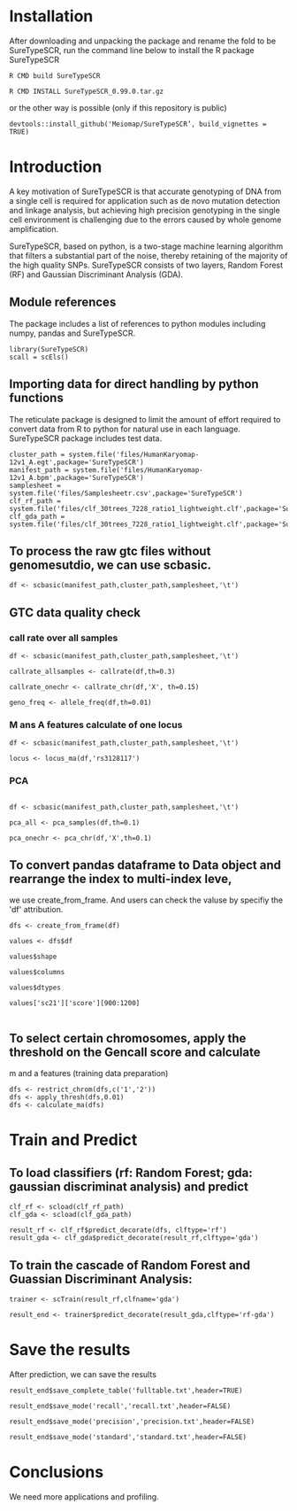 # Installation

After downloading and unpacking the package and rename the fold to be SureTypeSCR, run the command line below to install the R package SureTypeSCR

```
R CMD build SureTypeSCR

R CMD INSTALL SureTypeSCR_0.99.0.tar.gz
```

or the other way is possible (only if this repository is public)
```
devtools::install_github('Meiomap/SureTypeSCR’, build_vignettes = TRUE)
```


# Introduction

A key motivation of SureTypeSCR is that accurate genotyping of DNA from a single cell is required for application such as de novo mutation detection and linkage analysis, but achieving high precision genotyping in the single cell environment is challenging due to the errors caused by whole genome amplification.

SureTypeSCR, based on python, is a two-stage machine learning algorithm that filters a substantial part of the noise, thereby retaining of the majority of
the high quality SNPs. SureTypeSCR consists of two layers, Random Forest (RF) and Gaussian Discriminant Analysis (GDA).



## Module references

The package includes a list of references to python
modules including numpy, pandas and SureTypeSCR.

```{r loadup}
library(SureTypeSCR)
scall = scEls()
```



## Importing data for direct handling by python functions

The reticulate package is designed to limit the amount
of effort required to convert data from R to python
for natural use in each language. SureTypeSCR package includes test data.

```{r doimp}
cluster_path = system.file('files/HumanKaryomap-12v1_A.egt',package='SureTypeSCR')
manifest_path = system.file('files/HumanKaryomap-12v1_A.bpm',package='SureTypeSCR')
samplesheet = system.file('files/Samplesheetr.csv',package='SureTypeSCR')
clf_rf_path = system.file('files/clf_30trees_7228_ratio1_lightweight.clf',package='SureTypeSCR')
clf_gda_path = system.file('files/clf_30trees_7228_ratio1_lightweight.clf',package='SureTypeSCR')
```

## To process the raw gtc files without genomesutdio, we can use scbasic.

```{r dota}
df <- scbasic(manifest_path,cluster_path,samplesheet,'\t')
```

## GTC data quality check
### call rate over all samples

```{r call}
df <- scbasic(manifest_path,cluster_path,samplesheet,'\t')

callrate_allsamples <- callrate(df,th=0.3)

callrate_onechr <- callrate_chr(df,'X', th=0.15)

geno_freq <- allele_freq(df,th=0.01)

```

### M ans A features calculate of one locus

```{r locus}
df <- scbasic(manifest_path,cluster_path,samplesheet,'\t')

locus <- locus_ma(df,'rs3128117')

```

### PCA

```{r PCA}

df <- scbasic(manifest_path,cluster_path,samplesheet,'\t')

pca_all <- pca_samples(df,th=0.1)

pca_onechr <- pca_chr(df,'X',th=0.1)
```


## To convert pandas dataframe to Data object and rearrange the index to multi-index leve,
we use create_from_frame. And users can check the valuse by specifiy the 'df' attribution.
```{r dotinde}
dfs <- create_from_frame(df)

values <- dfs$df

values$shape

values$columns

values$dtypes

values['sc21']['score'][900:1200]


```

## To select certain chromosomes, apply the threshold on the Gencall score and calculate
m and a features (training data preparation)

```{r dotx}
dfs <- restrict_chrom(dfs,c('1','2'))
dfs <- apply_thresh(dfs,0.01)
dfs <- calculate_ma(dfs) 

```

# Train and Predict

## To load classifiers (rf: Random Forest; gda: gaussian discriminat analysis) and predict

```{r dorpart}
clf_rf <- scload(clf_rf_path)
clf_gda <- scload(clf_gda_path)

result_rf <- clf_rf$predict_decorate(dfs, clftype='rf')
result_gda <- clf_gda$predict_decorate(result_rf,clftype='gda')

```

## To train the cascade of Random Forest and Guassian Discriminant Analysis:

```{r dopt}
trainer <- scTrain(result_rf,clfname='gda')

result_end <- trainer$predict_decorate(result_gda,clftype='rf-gda') 

```


# Save the results

After prediction, we can save the results
```{r doincr}
result_end$save_complete_table('fulltable.txt',header=TRUE)

result_end$save_mode('recall','recall.txt',header=FALSE) 

result_end$save_mode('precision','precision.txt',header=FALSE) 

result_end$save_mode('standard','standard.txt',header=FALSE) 
```





# Conclusions

We need more applications and profiling.
